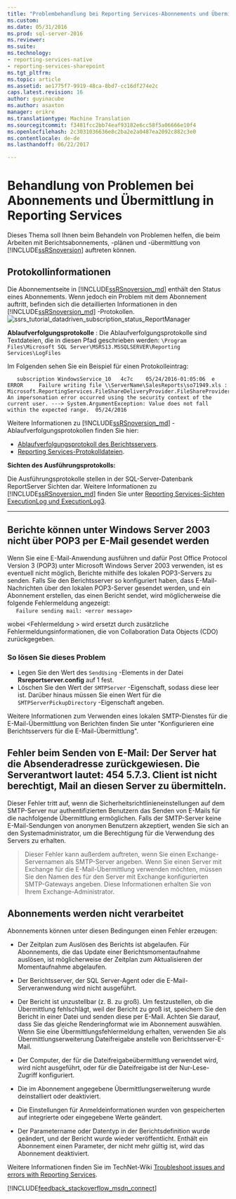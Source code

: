 ```yaml
---
title: "Problembehandlung bei Reporting Services-Abonnements und Übermittlung | Microsoft Docs"
ms.custom: 
ms.date: 05/31/2016
ms.prod: sql-server-2016
ms.reviewer: 
ms.suite: 
ms.technology:
- reporting-services-native
- reporting-services-sharepoint
ms.tgt_pltfrm: 
ms.topic: article
ms.assetid: ae1775f7-9919-48ca-8bd7-cc16df274e2c
caps.latest.revision: 16
author: guyinacube
ms.author: asaxton
manager: erikre
ms.translationtype: Machine Translation
ms.sourcegitcommit: f3481fcc2bb74eaf93182e6cc58f5a06666e10f4
ms.openlocfilehash: 2c3031036636e8c2ba2e2a0487ea2092c882c3e0
ms.contentlocale: de-de
ms.lasthandoff: 06/22/2017

---
```

# <a name="troubleshoot-reporting-services-subscriptions-and-delivery"></a>Behandlung von Problemen bei Abonnements und Übermittlung in Reporting Services
  
    
Dieses Thema soll Ihnen beim Behandeln von Problemen helfen, die beim Arbeiten mit Berichtsabonnements, -plänen und -übermittlung von [!INCLUDE[ssRSnoversion](../../includes/ssrsnoversion.md)] auftreten können.  
## <a name="log-information"></a>Protokollinformationen
 
Die Abonnementseite in [!INCLUDE[ssRSnoversion_md](../../includes/ssrsnoversion-md.md)] enthält den Status eines Abonnements. Wenn jedoch ein Problem mit dem Abonnement auftritt, befinden sich die detaillierten Informationen in den [!INCLUDE[ssRSnoversion_md](../../includes/ssrsnoversion-md.md)] -Protokollen. 
![ssrs_tutorial_datadriven_subscription_status_ReportManager](../../reporting-services/media/ssrs-tutorial-datadriven-subscription-status-reportmanager.png)

**Ablaufverfolgungsprotokolle** : Die Ablaufverfolgungsprotokolle sind Textdateien, die in diesen Pfad geschrieben werden: `\Program Files\Microsoft SQL Server\MSRS13.MSSQLSERVER\Reporting Services\LogFiles`

Im Folgenden sehen Sie ein Beispiel für einen Protokolleintrag:

```
   subscription WindowsService_10   4c7c    05/24/2016-01:05:06  e ERROR     Failure writing file \\ServerName\SalesReports\so71949.xls : Microsoft.ReportingServices.FileShareDeliveryProvider.FileShareProvider+NetworkErrorException: An impersonation error occurred using the security context of the current user. ---> System.ArgumentException: Value does not fall within the expected range.  05/24/2016
```
Weitere Informationen zu [!INCLUDE[ssRSnoversion_md](../../includes/ssrsnoversion-md.md)] -Ablaufverfolgungsprotokollen finden Sie hier: 
+ [Ablaufverfolgungsprotokoll des Berichtsservers](../../reporting-services/report-server/report-server-service-trace-log.md).
+ [Reporting Services-Protokolldateien](../../reporting-services/report-server/reporting-services-log-files-and-sources.md).

**Sichten des Ausführungsprotokolls:**

Die Ausführungsprotokolle stellen in der SQL-Server-Datenbank ReportServer Sichten dar. Weitere Informationen zu [!INCLUDE[ssRSnoversion_md](../../includes/ssrsnoversion-md.md)] finden Sie unter [Reporting Services-Sichten ExecutionLog und ExecutionLog3](../../reporting-services/report-server/report-server-executionlog-and-the-executionlog3-view.md).  

----------
## <a name="unable-to-send-reports-using-e-mail-with-windows-server-2003-and-pop3"></a>Berichte können unter Windows Server 2003 nicht über POP3 per E-Mail gesendet werden  
Wenn Sie eine E-Mail-Anwendung ausführen und dafür Post Office Protocol Version 3 (POP3) unter Microsoft Windows Server 2003 verwenden, ist es eventuell nicht möglich, Berichte mithilfe des lokalen POP3-Servers zu senden. Falls Sie den Berichtsserver so konfiguriert haben, dass E-Mail-Nachrichten über den lokalen POP3-Server gesendet werden, und ein Abonnement erstellen, das einen Bericht sendet, wird möglicherweise die folgende Fehlermeldung angezeigt:  
&nbsp;&nbsp;&nbsp;&nbsp;&nbsp;`Failure sending mail: <error message>`  
  
wobei \<Fehlermeldung > wird ersetzt durch zusätzliche Fehlermeldungsinformationen, die von Collaboration Data Objects (CDO) zurückgegeben.  
  
### <a name="to-resolve-this-problem"></a>So lösen Sie dieses Problem  
* Legen Sie den Wert des `SendUsing` -Elements in der Datei **Rsreportserver.config** auf 1 fest.  
* Löschen Sie den Wert der `SMTPServer` -Eigenschaft, sodass diese leer ist. Darüber hinaus müssen Sie einen Wert für die `SMTPServerPickupDirectory` -Eigenschaft angeben.   
  
Weitere Informationen zum Verwenden eines lokalen SMTP-Dienstes für die E-Mail-Übermittlung von Berichten finden Sie unter "Konfigurieren eine Berichtsservers für die E-Mail-Übermittlung".  
  
## <a name="failure-sending-mail-the-server-rejected-the-sender-address-the-server-response-was-454-573-client-does-not-have-permission-to-submit-mail-to-this-server"></a>Fehler beim Senden von E-Mail: Der Server hat die Absenderadresse zurückgewiesen. Die Serverantwort lautet: 454 5.7.3. Client ist nicht berechtigt, Mail an diesen Server zu übermitteln.  
Dieser Fehler tritt auf, wenn die Sicherheitsrichtlinieneinstellungen auf dem SMTP-Server nur authentifizierten Benutzern das Senden von E-Mails für die nachfolgende Übermittlung ermöglichen. Falls der SMTP-Server keine E-Mail-Sendungen von anonymen Benutzern akzeptiert, wenden Sie sich an den Systemadministrator, um die Berechtigung für die Verwendung des Servers zu erhalten.  
> Dieser Fehler kann außerdem auftreten, wenn Sie einen Exchange-Servernamen als SMTP-Server angeben. Wenn Sie einen Server mit Exchange für die E-Mail-Übermittlung verwenden möchten, müssen Sie den Namen des für den Server mit Exchange konfigurierten SMTP-Gateways angeben. Diese Informationen erhalten Sie von Ihrem Exchange-Administrator.  
  
## <a name="subscriptions-are-not-processing"></a>Abonnements werden nicht verarbeitet  
Abonnements können unter diesen Bedingungen einen Fehler erzeugen:   
* Der Zeitplan zum Auslösen des Berichts ist abgelaufen. Für Abonnements, die das Update einer Berichtsmomentaufnahme auslösen, ist möglicherweise der Zeitplan zum Aktualisieren der Momentaufnahme abgelaufen.  
  
* Der Berichtsserver, der SQL Server-Agent oder die E-Mail-Serveranwendung wird nicht ausgeführt.  
* Der Bericht ist unzustellbar (z. B. zu groß). Um festzustellen, ob die Übermittlung fehlschlägt, weil der Bericht zu groß ist, speichern Sie den Bericht in einer Datei und senden diese per E-Mail. Achten Sie darauf, dass Sie das gleiche Renderingformat wie im Abonnement auswählen. Wenn Sie eine Übermittlungsfehlermeldung erhalten, verwenden Sie als Übermittlungserweiterung Dateifreigabe anstelle von Berichtsserver-E-Mail.  
* Der Computer, der für die Dateifreigabeübermittlung verwendet wird, wird nicht ausgeführt, oder für die Dateifreigabe ist der Nur-Lese-Zugriff konfiguriert.  
* Die im Abonnement angegebene Übermittlungserweiterung wurde deinstalliert oder deaktiviert.  
* Die Einstellungen für Anmeldeinformationen wurden von gespeicherten auf integrierte oder eingegebene Werte geändert.  
* Der Parametername oder Datentyp in der Berichtsdefinition wurde geändert, und der Bericht wurde wieder veröffentlicht. Enthält ein Abonnement einen Parameter, der nicht mehr gültig ist, wird das Abonnement deaktiviert.  
  
Weitere Informationen finden Sie im TechNet-Wiki [Troubleshoot issues and errors with Reporting Services](http://social.technet.microsoft.com/wiki/contents/articles/1633.ssrs-troubleshoot-issues-and-errors-with-reporting-services.aspx).  
  
  
    
  
  
  

[!INCLUDE[feedback_stackoverflow_msdn_connect](../../includes/feedback-stackoverflow-msdn-connect.md)]



